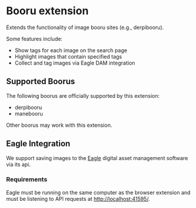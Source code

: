 # Booru extension

Extends the functionality of image booru sites (e.g., derpibooru).

Some features include:
- Show tags for each image on the search page
- Highlight images that contain specified tags
- Collect and tag images via Eagle DAM integration

## Supported Boorus

The following boorus are officially supported by this extension:
- derpibooru
- manebooru

Other boorus may work with this extension.

## Eagle Integration

We support saving images to the [Eagle](https://eagle.cool/) digital asset management software via its api.

### Requirements

Eagle must be running on the same computer as the browser extension and must be listening to API requests at [http://localhost:41595/](http://localhost:41595/).
